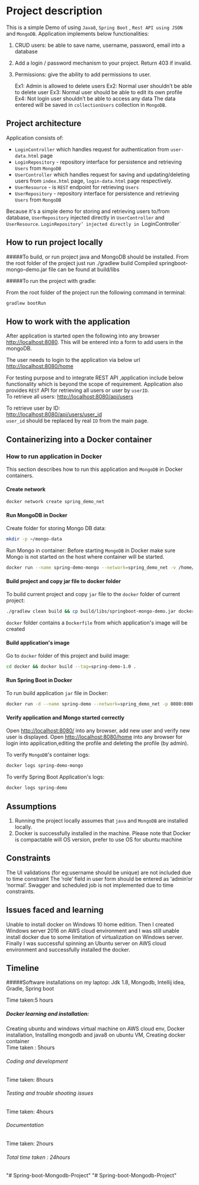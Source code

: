 # Project description

This is a simple Demo of using `Java8`, `Spring Boot` , `Rest API using JSON` and `MongoDB`. Application implements below functionalities:

1.	CRUD users: be able to save name, username, password, email into a database
2.	Add a login / password mechanism to your project. Return 403 if invalid.
3.	Permissions: give the ability to add permissions to user.

	Ex1: Admin is allowed to delete users
	Ex2: Normal user shouldn’t be able to delete user
	Ex3: Normal user should be able to edit its own profile
	Ex4: Not login user shouldn’t be able to access any data 
The data entered will be saved in `collectionUsers` collection in `MongoDB`. 

## Project architecture

Application consists of:

* `LoginController` which handles request for authentication from `user-data.html` page
* `LoginRepository` - repository interface for persistence and retrieving `Users` from `MongoDB`
* `UserController` which handles request for saving and updating/deleting users from `index.html` page, `login-data.html` page respectively.
* `UserResource` - is `REST` endpoint for retrieving `Users`
* `UserRepository` - repository interface for persistence and retrieving `Users` from `MongoDB`


Because it's a simple demo for storing and retrieving users to/from database, `UserRepository` injected directly in 
`UserController` and `UserResource`. `LoginRepository’ injected directly in `LoginController`



## How to run project locally

#####To build, or run project java and MongoDB should be installed.
From the root folder of the project just run ./gradlew build Compiled springboot-mongo-demo.jar file can be found at build/libs

#####To run the project with gradle:

From the root folder of the project run the following command in terminal:

```bash
gradlew bootRun
```



## How to work with the application

After application is started open the following into any browser [http://localhost:8080](http://localhost:8080). This will be entered into a form to add users in the mongoDB.

The user needs to login to the application via below url
[http://localhost:8080/home](http://localhost:8080/home)

For testing purpose and to integrate REST API ,application include below functionality which is beyond the scope of requirement.
Application also provides `REST` API for retrieving all users or user by `userID`.  
To retrieve all users:
[http://localhost:8080/api/users](http://localhost:8080/api/users) 
  
To retrieve user by ID:   
[http://localhost:8080/api/users/user_id](http://localhost:8080/api/users/user_id)   
`user_id` should be replaced by real `ID` from the main page.


## Containerizing into a Docker container

### How to run application in Docker

This section describes how to run this application and `MongoDB` in Docker containers.   


#### Create network

```bash
docker network create spring_demo_net
```

#### Run MongoDB in Docker

Create folder for storing Mongo DB data:

```bash
mkdir -p ~/mongo-data
```

Run Mongo in container:
Before starting `MongoDB` in Docker make sure Mongo is not started on the host where container will be started.

```bash
docker run --name spring-demo-mongo --network=spring_demo_net -v /home/ubuntu/mongo-data:/data/db -d mongo  
```

#### Build project and copy jar file to docker folder

To build current project and copy `jar` file to the `docker` folder of current project:

```bash
./gradlew clean build && cp build/libs/springboot-mongo-demo.jar docker/
```

`docker` folder contains a `Dockerfile` from which application's image will be created

#### Build application's image

Go to `docker` folder of this project and build image:

```bash
cd docker && docker build --tag=spring-demo-1.0 .
```

#### Run Spring Boot in Docker

To run build application `jar` file in Docker:

```bash
docker run -d --name spring-demo --network=spring_demo_net -p 8080:8080  spring-demo-1.0 
```

#### Verify application and Mongo started correctly

Open [http://localhost:8080/](http://localhost:8080/) into any browser, add new user and verify new user is displayed.
Open [http://localhost:8080/home](http://localhost:8080/home) into any browser for login into application,editing the profile and deleting the profile (by admin).

To verify `MongoDB`'s container logs:

```bash
docker logs spring-demo-mongo
```

To verify Spring Boot Application's logs:

```bash
docker logs spring-demo
```



## Assumptions
1.	Running the project locally assumes that `java` and `MongoDB` are installed locally.
2.	Docker is successfully installed in the machine. Please note that Docker is compactable will OS version, prefer to use OS for ubuntu machine


## Constraints
The UI validations (for eg:username should be unique) are not included due to time constraint
The ‘role’ field in user form should be entered as ‘admin’or ‘normal’.
Swagger and scheduled job is not implemented due to time constraints.

## Issues faced and learning
Unable to install docker on Windows 10 home edition. Then I created Windows server 2016 on AWS cloud environment and I was still unable install docker due to some limitation of virtualization on Windows server. Finally I was successful spinning an Ubuntu server on AWS cloud environment and successfully installed the docker.

## Timeline
#####Software installations on my laptop:
Jdk 1.8,
Mongodb,
Intellij idea,
Gradle,
Spring boot
	
Time taken:5 hours

##### Docker learning and installation:
Creating ubuntu and windows virtual machine on AWS cloud env,
Docker installation,
Installing mongodb and java8 on ubuntu VM,
Creating docker container 					
Time taken : 5hours

###### Coding and development						
Time taken: 8hours

###### Testing and trouble shooting issues 				
Time taken: 4hours
###### Documentation							
Time taken: 2hours

###### Total time taken	:						24hours
 







"# Spring-boot-Mongodb-Project" 
"# Spring-boot-Mongodb-Project" 

